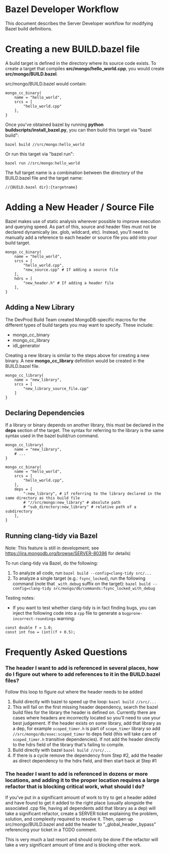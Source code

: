 # Bazel Developer Workflow

This document describes the Server Developer workflow for modifying Bazel build definitions.

# Creating a new BUILD.bazel file

A build target is defined in the directory where its source code exists. To create a target that compiles **src/mongo/hello_world.cpp**, you would create **src/mongo/BUILD.bazel**.

src/mongo/BUILD.bazel would contain:

    mongo_cc_binary(
        name = "hello_world",
        srcs = [
            "hello_world.cpp"
        ],
    }

Once you've obtained bazel by running **python buildscripts/install_bazel.py**, you can then build this target via "bazel build":

    bazel build //src/mongo:hello_world

Or run this target via "bazel run":

    bazel run //src/mongo:hello_world

The full target name is a combination between the directory of the BUILD.bazel file and the target name:

    //{BUILD.bazel dir}:{targetname}

# Adding a New Header / Source File

Bazel makes use of static analysis wherever possible to improve execution and querying speed. As part of this, source and header files must not be declared dynamically (ex. glob, wildcard, etc). Instead, you'll need to manually add a reference to each header or source file you add into your build target.

    mongo_cc_binary(
        name = "hello_world",
        srcs = [
            "hello_world.cpp",
            "new_source.cpp" # If adding a source file
        ],
        hdrs = [
            "new_header.h" # If adding a header file
        ],
    }

## Adding a New Library

The DevProd Build Team created MongoDB-specific macros for the different types of build targets you may want to specify. These include:

- mongo_cc_binary
- mongo_cc_library
- idl_generator

Creating a new library is similar to the steps above for creating a new binary. A new **mongo_cc_library** definition would be created in the BUILD.bazel file.

    mongo_cc_library(
        name = "new_library",
        srcs = [
            "new_library_source_file.cpp"
        ]
    }

## Declaring Dependencies

If a library or binary depends on another library, this must be declared in the **deps** section of the target. The syntax for referring to the library is the same syntax used in the bazel build/run command.

    mongo_cc_library(
        name = "new_library",
        # ...
    }

    mongo_cc_binary(
        name = "hello_world",
        srcs = [
            "hello_world.cpp",
        ],
        deps = [
            ":new_library", # if referring to the library declared in the same directory as this build file
            # "//src/mongo:new_library" # absolute path
            # "sub_directory:new_library" # relative path of a subdirectory
        ],
    }

## Running clang-tidy via Bazel

Note: This feature is still in development; see https://jira.mongodb.org/browse/SERVER-80396 for details)

To run clang-tidy via Bazel, do the following:

1. To analyze all code, run `bazel build --config=clang-tidy src/...`
2. To analyze a single target (e.g.: `fsync_locked`), run the following command (note that `_with_debug` suffix on the target): `bazel build --config=clang-tidy src/mongo/db/commands:fsync_locked_with_debug`

Testing notes:

- If you want to test whether clang-tidy is in fact finding bugs, you can inject the following code into a `cpp` file to generate a `bugprone-incorrect-roundings` warning:

```
const double f = 1.0;
const int foo = (int)(f + 0.5);
```

# Frequently Asked Questions

### The header I want to add is referenced in several places, how do I figure out where to add references to it in the BUILD.bazel files?

Follow this loop to figure out where the header needs to be added

1. Build directly with bazel to speed up the loop: `bazel build //src/...`
2. This will fail on the first missing header dependency, search the bazel build files for the library the header is defined on. Currently there are cases where headers are incorrectly located so you'll need to use your best judgement. If the header exists on some library, add that library as a dep, for example `scoped_timer.h` is part of `scope_timer` library so add `//src/mongo/db/exec:scoped_timer` to deps field (this will take care of `scoped_timer.h` transitive dependencies). If not add the header directly to the hdrs field of the library that's failing to compile.
3. Build directly with bazel `bazel build //src/...`
4. If there is a cycle remove the dependency from Step #2, add the header as direct dependency to the hdrs field, and then start back at Step #1

### The header I want to add is referenced in dozens or more locations, and adding it to the proper location requires a large refactor that is blocking critical work, what should I do?

If you've put in a significant amount of work to try to get a header added and have found to get it added to the right place (usually alongside the associated .cpp file, having all dependents add that library as a dep) will take a significant refactor, create a SERVER ticket explaining the problem, solution, and complexity required to resolve it. Then, open up src/mongo/BUILD.bazel and add the header to "\_global_header_bypass" referencing your ticket in a TODO comment.

This is very much a last resort and should only be done if the refactor will take a very significant amount of time and is blocking other work.
